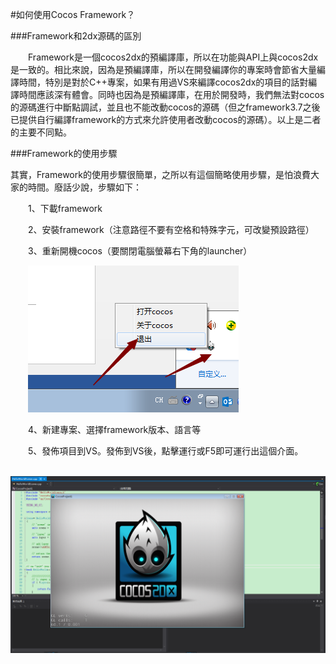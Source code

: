 #如何使用Cocos Framework？

###Framework和2dx源碼的區別

&emsp;&emsp;Framework是一個cocos2dx的預編譯庫，所以在功能與API上與cocos2dx是一致的。相比來說，因為是預編譯庫，所以在開發編譯你的專案時會節省大量編譯時間，特別是對於C++專案，如果有用過VS來編譯cocos2dx的項目的話對編譯時間應該深有體會。同時也因為是預編譯庫，在用於開發時，我們無法對cocos的源碼進行中斷點調試，並且也不能改動cocos的源碼（但之framework3.7之後已提供自行編譯framework的方式來允許使用者改動cocos的源碼）。以上是二者的主要不同點。

###Framework的使用步驟

其實，Framework的使用步驟很簡單，之所以有這個簡略使用步驟，是怕浪費大家的時間。廢話少說，步驟如下：

&emsp;&emsp;1、下載framework

&emsp;&emsp;2、安裝framework（注意路徑不要有空格和特殊字元，可改變預設路徑）

&emsp;&emsp;3、重新開機cocos（要關閉電腦螢幕右下角的launcher）

&emsp;&emsp;![image](res/image004.png) 

&emsp;&emsp;4、新建專案、選擇framework版本、語言等

&emsp;&emsp;5、發佈項目到VS。發佈到VS後，點擊運行或F5即可運行出這個介面。
 
&emsp;&emsp;![image](res/image009.png) 

